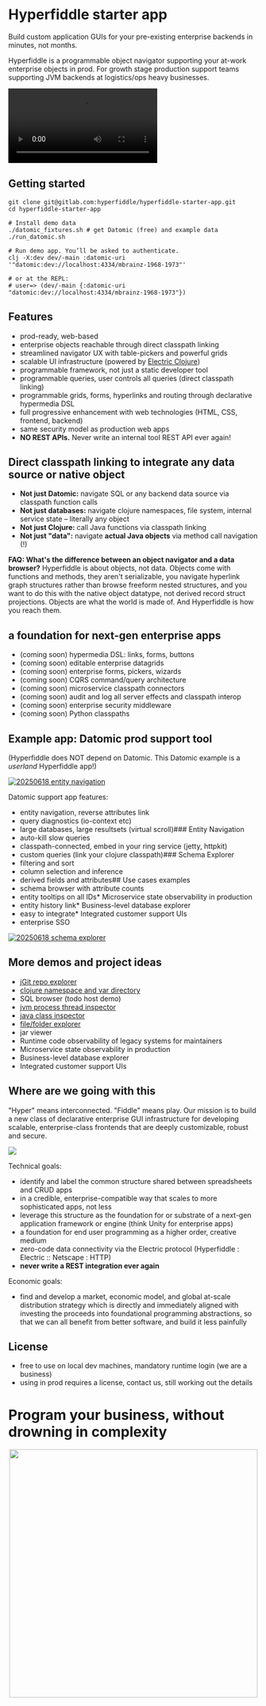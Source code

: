 # Hyperfiddle starter app

Build custom application GUIs for your pre-existing enterprise backends in minutes, not months.

Hyperfiddle is a programmable object navigator supporting your at-work enterprise objects in prod. For growth stage production support teams supporting JVM backends at logistics/ops heavy businesses.

![Demo video](./docs/20250617_entity_browser.mp4)

## Getting started

```
git clone git@gitlab.com:hyperfiddle/hyperfiddle-starter-app.git
cd hyperfiddle-starter-app

# Install demo data
./datomic_fixtures.sh # get Datomic (free) and example data
./run_datomic.sh

# Run demo app. You’ll be asked to authenticate.
clj -X:dev dev/-main :datomic-uri '"datomic:dev://localhost:4334/mbrainz-1968-1973"'

# or at the REPL:
# user=> (dev/-main {:datomic-uri "datomic:dev://localhost:4334/mbrainz-1968-1973"})
```
## Features

* prod-ready, web-based
* enterprise objects reachable through direct classpath linking
* streamlined navigator UX with table-pickers and powerful grids
* scalable UI infrastructure (powered by [Electric Clojure](https://github.com/hyperfiddle/electric))
* programmable framework, not just a static developer tool
* programmable queries, user controls all queries (direct classpath linking)
* programmable grids, forms, hyperlinks and routing through declarative hypermedia DSL
* full progressive enhancement with web technologies (HTML, CSS, frontend, backend)
* same security model as production web apps
* **NO REST APIs.** Never write an internal tool REST API ever again!

## Direct classpath linking to integrate any data source or native object

* **Not just Datomic:** navigate SQL or any backend data source via classpath function calls
* **Not just databases:** navigate clojure namespaces, file system, internal service state – literally any object
* **Not just Clojure:** call Java functions via classpath linking
* **Not just "data":** navigate **actual Java objects** via method call navigation (!)

**FAQ: What's the difference between an object navigator and a data browser?** Hyperfiddle is about objects, not data. Objects come with functions and methods, they aren't serializable, you navigate hyperlink graph structures rather than browse freeform nested structures, and you want to do this with the native object datatype, not derived record struct projections. Objects are what the world is made of. And Hyperfiddle is how you reach them.

## a foundation for next-gen enterprise apps
 
* (coming soon) hypermedia DSL: links, forms, buttons
* (coming soon) editable enterprise datagrids
* (coming soon) enterprise forms, pickers, wizards
* (coming soon) CQRS command/query architecture
* (coming soon) microservice classpath connectors
* (coming soon) audit and log all server effects and classpath interop
* (coming soon) enterprise security middleware
* (coming soon) Python classpaths

## Example app: Datomic prod support tool

(Hyperfiddle does NOT depend on Datomic. This Datomic example is a *userland* Hyperfiddle app!)

[![20250618 entity navigation](./docs/20250618_entity_navigation.png)](./docs/20250618_entity_navigation.png)

Datomic support app features:
* entity navigation, reverse attributes link
* query diagnostics (io-context etc)
* large databases, large resultsets (virtual scroll)### Entity Navigation
* auto-kill slow queries
* classpath-connected, embed in your ring service (jetty, httpkit)
* custom queries (link your clojure classpath)### Schema Explorer
* filtering and sort
* column selection and inference
* derived fields and attributes## Use cases examples
* schema browser with attribute counts
* entity tooltips on all IDs* Microservice state observability in production
* entity history link* Business-level database explorer
* easy to integrate* Integrated customer support UIs
* enterprise SSO

[![20250618 schema explorer](./docs/20250618_schema_explorer.png)](./docs/20250618_schema_explorer.png)

## More demos and project ideas

* [jGit repo explorer]()
* [clojure namespace and var directory](https://electric.hyperfiddle.net/dustingetz.object-browser-demo3!ObjectBrowserDemo3/(dustingetz.object-browser-demo3!clojure-all-ns))
* SQL browser (todo host demo)
* [jvm process thread inspector](https://electric.hyperfiddle.net/dustingetz.object-browser-demo3!ObjectBrowserDemo3/(dustingetz.object-browser-demo3!thread-mx))
* [java class inspector](https://electric.hyperfiddle.net/dustingetz.object-browser-demo3!ObjectBrowserDemo3/(dustingetz.object-browser-demo3!class-view,java.lang.management.ThreadMXBean))
* [file/folder explorer](https://electric.hyperfiddle.net/dustingetz.object-browser-demo3!ObjectBrowserDemo3/(clojure.java.io!file,'.!'))
* jar viewer
* Runtime code observability of legacy systems for maintainers
* Microservice state observability in production
* Business-level database explorer
* Integrated customer support UIs

## Where are we going with this

"Hyper" means interconnected. "Fiddle" means play. Our mission is to build a new class of declarative enterprise GUI infrastructure for developing scalable, enterprise-class frontends that are deeply customizable, robust and secure.

![](./docs/2024_hyperfiddle-crud-spreadsheet-explainer-sub.png)

Technical goals:
* identify and label the common structure shared between spreadsheets and CRUD apps
* in a credible, enterprise-compatible way that scales to more sophisticated apps, not less
* leverage this structure as the foundation for or substrate of a next-gen application framework or engine (think Unity for enterprise apps)
* a foundation for end user programming as a higher order, creative medium
* zero-code data connectivity via the Electric protocol (Hyperfiddle : Electric :: Netscape : HTTP)
* **never write a REST integration ever again**

Economic goals:
* find and develop a market, economic model, and global at-scale distribution strategy which is directly and immediately aligned with investing the proceeds into foundational programming abstractions, so that we can all benefit from better software, and build it less painfully

## License
* free to use on local dev machines, mandatory runtime login (we are a business)
* using in prod requires a license, contact us, still working out the details

# Program your business, without drowning in complexity

<p align="center">
  <img width="500" src="./docs/2024_logo-hyperfiddle-crud-spreadsheet-transparent.svg">
</p>